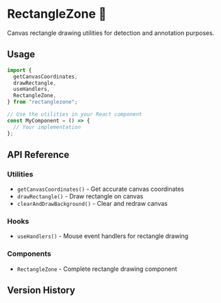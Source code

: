 # RectangleZone 📐

Canvas rectangle drawing utilities for detection and annotation purposes.

## Usage

```typescript
import {
  getCanvasCoordinates,
  drawRectangle,
  useHandlers,
  RectangleZone,
} from "rectanglezone";

// Use the utilities in your React component
const MyComponent = () => {
  // Your implementation
};
```

## API Reference

### Utilities

- `getCanvasCoordinates()` - Get accurate canvas coordinates
- `drawRectangle()` - Draw rectangle on canvas
- `clearAndDrawBackground()` - Clear and redraw canvas

### Hooks

- `useHandlers()` - Mouse event handlers for rectangle drawing

### Components

- `RectangleZone` - Complete rectangle drawing component

## Version History

<!-- See [Releases](https://github.com/your-username/rectanglezone/releases) for version history. -->
